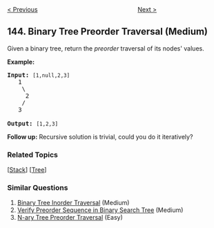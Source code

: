 <!--|This file generated by command(leetcode description); DO NOT EDIT.    |-->
<!--+----------------------------------------------------------------------+-->
<!--|@author    Openset <openset.wang@gmail.com>                           |-->
<!--|@link      https://github.com/openset                                 |-->
<!--|@home      https://github.com/openset/leetcode                        |-->
<!--+----------------------------------------------------------------------+-->

[< Previous](https://github.com/openset/leetcode/tree/master/problems/reorder-list "Reorder List")
　　　　　　　　　　　　　　　　
[Next >](https://github.com/openset/leetcode/tree/master/problems/binary-tree-postorder-traversal "Binary Tree Postorder Traversal")

## 144. Binary Tree Preorder Traversal (Medium)

<p>Given a binary tree, return the <em>preorder</em> traversal of its nodes&#39; values.</p>

<p><strong>Example:</strong></p>

<pre>
<strong>Input:</strong>&nbsp;<code>[1,null,2,3]</code>
   1
    \
     2
    /
   3

<strong>Output:</strong>&nbsp;<code>[1,2,3]</code>
</pre>

<p><strong>Follow up:</strong> Recursive solution is trivial, could you do it iteratively?</p>

### Related Topics
  [[Stack](https://github.com/openset/leetcode/tree/master/tag/stack/README.md)]
  [[Tree](https://github.com/openset/leetcode/tree/master/tag/tree/README.md)]

### Similar Questions
  1. [Binary Tree Inorder Traversal](https://github.com/openset/leetcode/tree/master/problems/binary-tree-inorder-traversal) (Medium)
  1. [Verify Preorder Sequence in Binary Search Tree](https://github.com/openset/leetcode/tree/master/problems/verify-preorder-sequence-in-binary-search-tree) (Medium)
  1. [N-ary Tree Preorder Traversal](https://github.com/openset/leetcode/tree/master/problems/n-ary-tree-preorder-traversal) (Easy)

